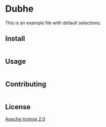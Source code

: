 # Dubhe

This is an example file with default selections.

## Install

```
```

## Usage

```
```

## Contributing

```
```

## License

[Apache license 2.0](https://github.com/davisday227/Dubhe/blob/main/LICENSE)